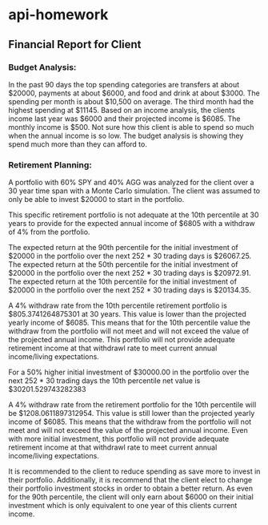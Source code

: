 # api-homework
## Financial Report for Client ###
### Budget Analysis: 

In the past 90 days the top spending categories are transfers at about $20000, payments at about $6000, and food and drink at about $3000. The spending per month is about $10,500 on average. The third month had the highest spending at $11145. Based on an income analysis, the clients income last year was $6000 and their projected income is $6085. The monthly income is $500. Not sure how this client is able to spend so much when the annual income is so low. The budget analysis is showing they spend much more than they can afford to.

### Retirement Planning: 
A portfolio with 60% SPY and 40% AGG was analyzed for the client over a 30 year time span with a Monte Carlo simulation. The client was assumed to only be able to invest $20000 to start in the portfolio.

This specific retirement portfolio is not adequate at the 10th percentile at 30 years to provide for the expected annual income of $6805 with a withdraw of 4% from the portfolio.

The expected return at the 90th percentile for the initial investment of $20000 in the portfolio over the next 252 * 30 trading days is $26067.25. The expected return at the 50th percentile for the initial investment of $20000 in the portfolio over the next 252 * 30 trading days is $20972.91. The expected return at the 10th percentile for the initial investment of $20000 in the portfolio over the next 252 * 30 trading days is $20134.35. 

A 4% withdraw rate from the 10th percentile retirement portfolio is $805.3741264875301 at 30 years. This value is lower than the projected yearly income of $6085. This means that for the 10th percentile value the withdraw from the portfolio will not meet and will not exceed the value of the projected annual income. This portfolio will not provide adequate retirement income at that withdrawl rate to meet current annual income/living expectations.

For a 50% higher initial investment of $30000.00 in the portfolio over the next 252 * 30 trading days the 10th percentile net value is $30201.529743282383

A 4% withdraw rate from the retirement portfolio for the 10th percentile will be $1208.0611897312954. This value is still lower than the projected yearly income of $6085. This means that the withdraw from the portfolio will not meet and will not exceed the value of the projected annual income. Even with more initial investment, this portfolio will not provide adequate retirement income at that withdrawl rate to meet current annual income/living expectations.

It is recommended to the client to reduce spending as save more to invest in their portfolio. Additionally, it is recommend that the client elect to change their portfolio investment stocks in order to obtain a better return. As even for the 90th percentile, the client will only earn about $6000 on their initial investment which is only equivalent to one year of this clients current income.